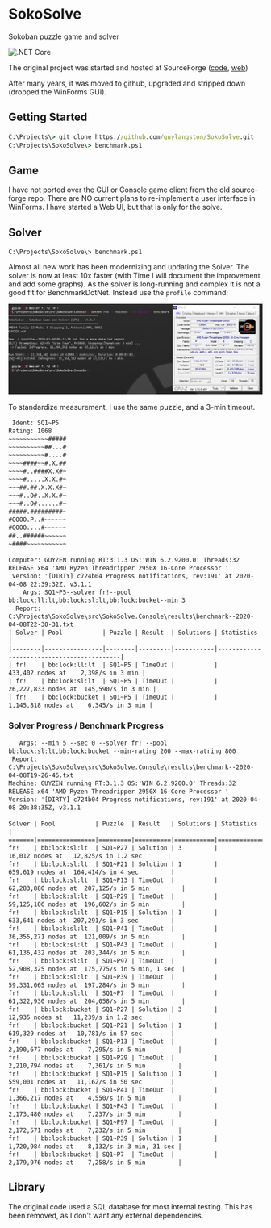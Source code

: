 # SokoSolve
Sokoban puzzle game and solver

![.NET Core](https://github.com/guylangston/SokoSolve/workflows/.NET%20Core/badge.svg)

The original project was started and hosted at SourceForge ([code](https://sourceforge.net/projects/sokosolve/), [web](https://web.archive.org/web/20180315141727/http://sokosolve.sourceforge.net/)) 

After many years, it was moved to github, upgraded and stripped down (dropped the WinForms GUI).

## Getting Started

```cmd
C:\Projects\> git clone https://github.com/guylangston/SokoSolve.git
C:\Projects\SokoSolve\> benchmark.ps1
```

## Game

I have not ported over the GUI or Console game client from the old source-forge repo. There are NO current plans to re-implement a user interface in WinForms. I have started a Web UI, but that is only for the solve.


## Solver

```pwsh
C:\Projects\SokoSolve\> benchmark.ps1
```

Almost all new work has been modernizing and updating the Solver. The solver is now at least 10x faster (with Time I will document the improvement and add some graphs).  As the solver is long-running and complex it is not a good fit for BenchmarkDotNet. Instead use the ``profile`` command:

![Benchmark run](./doc/Benchmark-2020-03-30-094045.png)


To standardize measurement, I use the same puzzle, and a 3-min timeout.
```
 Ident: SQ1~P5
Rating: 1068
~~~~~~~~~~~#####
~~~~~~~~~~##...#
~~~~~~~~~~#....#
~~~~####~~#.X.##
~~~~#..####X.X#~
~~~~#.....X.X.#~
~~~##.##.X.X.X#~
~~~#..O#..X.X.#~
~~~#..O#......#~
#####.#########~
#OOOO.P..#~~~~~~
#OOOO....#~~~~~~
##..######~~~~~~
~####~~~~~~~~~~~

Computer: GUYZEN running RT:3.1.3 OS:'WIN 6.2.9200.0' Threads:32 RELEASE x64 'AMD Ryzen Threadripper 2950X 16-Core Processor '
 Version: '[DIRTY] c724b04 Progress notifications, rev:191' at 2020-04-08 22:39:32Z, v3.1.1
    Args: SQ1~P5--solver fr!--pool bb:lock:ll:lt,bb:lock:sl:lt,bb:lock:bucket--min 3
  Report: C:\Projects\SokoSolve\src\SokoSolve.Console\results\benchmark--2020-04-08T22-30-31.txt
| Solver | Pool           | Puzzle | Result  | Solutions | Statistics                                |
|--------|----------------|--------|---------|-----------|-------------------------------------------|
| fr!    | bb:lock:ll:lt  | SQ1~P5 | TimeOut |           |      433,402 nodes at    2,398/s in 3 min |
| fr!    | bb:lock:sl:lt  | SQ1~P5 | TimeOut |           |   26,227,833 nodes at  145,590/s in 3 min |
| fr!    | bb:lock:bucket | SQ1~P5 | TimeOut |           |    1,145,818 nodes at    6,345/s in 3 min |
```


### Solver Progress / Benchmark Progress

```
   Args: --min 5 --sec 0 --solver fr! --pool bb:lock:sl:lt,bb:lock:bucket --min-rating 200 --max-ratring 800
 Report: C:\Projects\SokoSolve\src\SokoSolve.Console\results\benchmark--2020-04-08T19-26-46.txt
Machine: GUYZEN running RT:3.1.3 OS:'WIN 6.2.9200.0' Threads:32 RELEASE x64 'AMD Ryzen Threadripper 2950X 16-Core Processor '
Version: '[DIRTY] c724b04 Progress notifications, rev:191' at 2020-04-08 20:38:35Z, v3.1.1

Solver | Pool           | Puzzle  | Result   | Solutions | Statistics                                        | 
=======|================|=========|==========|===========|===================================================|=
fr!    | bb:lock:sl:lt  | SQ1~P27 | Solution | 3         |       16,012 nodes at   12,825/s in 1.2 sec       | 
fr!    | bb:lock:sl:lt  | SQ1~P21 | Solution | 1         |      659,619 nodes at  164,414/s in 4 sec         | 
fr!    | bb:lock:sl:lt  | SQ1~P13 | TimeOut  |           |   62,283,880 nodes at  207,125/s in 5 min         | 
fr!    | bb:lock:sl:lt  | SQ1~P29 | TimeOut  |           |   59,125,106 nodes at  196,602/s in 5 min         | 
fr!    | bb:lock:sl:lt  | SQ1~P15 | Solution | 1         |      633,641 nodes at  207,291/s in 3 sec         | 
fr!    | bb:lock:sl:lt  | SQ1~P41 | TimeOut  |           |   36,355,271 nodes at  121,009/s in 5 min         | 
fr!    | bb:lock:sl:lt  | SQ1~P43 | TimeOut  |           |   61,136,432 nodes at  203,344/s in 5 min         | 
fr!    | bb:lock:sl:lt  | SQ1~P97 | TimeOut  |           |   52,908,325 nodes at  175,775/s in 5 min, 1 sec  | 
fr!    | bb:lock:sl:lt  | SQ1~P39 | TimeOut  |           |   59,331,065 nodes at  197,284/s in 5 min         | 
fr!    | bb:lock:sl:lt  | SQ1~P7  | TimeOut  |           |   61,322,930 nodes at  204,058/s in 5 min         | 
fr!    | bb:lock:bucket | SQ1~P27 | Solution | 3         |       12,935 nodes at   11,239/s in 1.2 sec       | 
fr!    | bb:lock:bucket | SQ1~P21 | Solution | 1         |      619,329 nodes at   10,781/s in 57 sec        | 
fr!    | bb:lock:bucket | SQ1~P13 | TimeOut  |           |    2,190,677 nodes at    7,295/s in 5 min         | 
fr!    | bb:lock:bucket | SQ1~P29 | TimeOut  |           |    2,210,794 nodes at    7,361/s in 5 min         | 
fr!    | bb:lock:bucket | SQ1~P15 | Solution | 1         |      559,001 nodes at   11,162/s in 50 sec        | 
fr!    | bb:lock:bucket | SQ1~P41 | TimeOut  |           |    1,366,217 nodes at    4,550/s in 5 min         | 
fr!    | bb:lock:bucket | SQ1~P43 | TimeOut  |           |    2,173,480 nodes at    7,237/s in 5 min         | 
fr!    | bb:lock:bucket | SQ1~P97 | TimeOut  |           |    2,172,571 nodes at    7,232/s in 5 min         | 
fr!    | bb:lock:bucket | SQ1~P39 | Solution | 1         |    1,720,984 nodes at    8,132/s in 3 min, 31 sec | 
fr!    | bb:lock:bucket | SQ1~P7  | TimeOut  |           |    2,179,976 nodes at    7,258/s in 5 min         | 
```

## Library

The original code used a SQL database for most internal testing. This has been removed, as I don't want any external dependencies.
